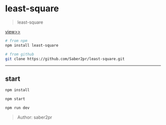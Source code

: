 # least-square

> least-square

[view>>](https://saber2pr.github.io/MyWeb/build/least-square)

```bash
# from npm
npm install least-square

# from github
git clone https://github.com/Saber2pr/least-square.git
```

---

## start

```bash
npm install
```

```bash
npm start

npm run dev

```

> Author: saber2pr
